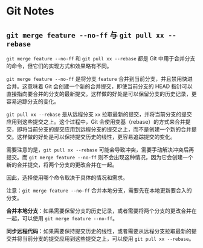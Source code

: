 # Git Notes

## `git merge feature --no-ff` 与 `git pull xx --rebase`

`git merge feature --no-ff` 和 `git pull xx --rebase` 都是 Git 中用于合并分支的命令，但它们的实现方式和效果略有不同。

`git merge feature --no-ff` 是将分支 `feature` 合并到当前分支，并且禁用快进合并。这意味着 Git 会创建一个新的合并提交，即使当前分支的 HEAD 指针可以直接指向要合并的分支的最新提交。这样做的好处是可以保留分支的历史记录，更容易追踪分支的变化。

`git pull xx --rebase` 是从远程分支 `xx` 拉取最新的提交，并将当前分支的提交应用到这些提交之上。这个过程中，Git 会使用变基（rebase）的方式来合并提交，即将当前分支的提交应用到远程分支的提交之上，而不是创建一个新的合并提交。这样做的好处是可以保持提交历史的线性，更容易追踪提交的变化。

需要注意的是，`git pull xx --rebase` 可能会导致冲突，需要手动解决冲突后再提交。而 `git merge feature --no-ff` 则不会出现这种情况，因为它会创建一个新的合并提交，将两个分支的更改合并在一起。

因此，选择使用哪个命令取决于具体的情况和需求。

注意：`git merge feature --no-ff` 合并本地分支，需要先在本地更新要合入的分支。

**合并本地分支**：如果需要保留分支的历史记录，或者需要将两个分支的更改合并在一起，可以使用 `git merge feature --no-ff`。

**同步远程代码**：如果需要保持提交历史的线性，或者需要从远程分支拉取最新的提交并将当前分支的提交应用到这些提交之上，可以使用 `git pull xx --rebase`。
